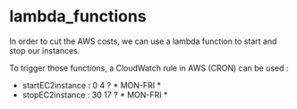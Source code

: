 # lambda_functions

In order to cut the AWS costs, we can use a lambda function to start and stop our instances.

To trigger those functions, a CloudWatch rule in AWS (CRON) can be used : 
* startEC2instance : 0 4 ? * MON-FRI *
* stopEC2instance : 30 17 ? * MON-FRI *
